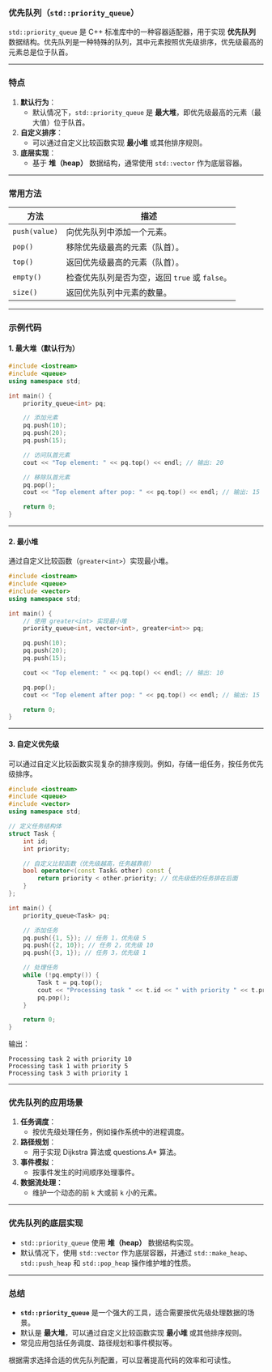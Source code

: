 ### **优先队列（`std::priority_queue`）**

`std::priority_queue` 是 C++ 标准库中的一种容器适配器，用于实现 **优先队列** 数据结构。优先队列是一种特殊的队列，其中元素按照优先级排序，优先级最高的元素总是位于队首。

---

### **特点**
1. **默认行为**：
   - 默认情况下，`std::priority_queue` 是 **最大堆**，即优先级最高的元素（最大值）位于队首。
2. **自定义排序**：
   - 可以通过自定义比较函数实现 **最小堆** 或其他排序规则。
3. **底层实现**：
   - 基于 **堆（heap）** 数据结构，通常使用 `std::vector` 作为底层容器。

---

### **常用方法**

| 方法               | 描述                                                                 |
|--------------------|----------------------------------------------------------------------|
| `push(value)`      | 向优先队列中添加一个元素。                                           |
| `pop()`            | 移除优先级最高的元素（队首）。                                       |
| `top()`            | 返回优先级最高的元素（队首）。                                       |
| `empty()`          | 检查优先队列是否为空，返回 `true` 或 `false`。                       |
| `size()`           | 返回优先队列中元素的数量。                                           |

---

### **示例代码**

#### **1. 最大堆（默认行为）**
```cpp
#include <iostream>
#include <queue>
using namespace std;

int main() {
    priority_queue<int> pq;

    // 添加元素
    pq.push(10);
    pq.push(20);
    pq.push(15);

    // 访问队首元素
    cout << "Top element: " << pq.top() << endl; // 输出: 20

    // 移除队首元素
    pq.pop();
    cout << "Top element after pop: " << pq.top() << endl; // 输出: 15

    return 0;
}
```

---

#### **2. 最小堆**
通过自定义比较函数（`greater<int>`）实现最小堆。

```cpp
#include <iostream>
#include <queue>
#include <vector>
using namespace std;

int main() {
    // 使用 greater<int> 实现最小堆
    priority_queue<int, vector<int>, greater<int>> pq;

    pq.push(10);
    pq.push(20);
    pq.push(15);

    cout << "Top element: " << pq.top() << endl; // 输出: 10

    pq.pop();
    cout << "Top element after pop: " << pq.top() << endl; // 输出: 15

    return 0;
}
```

---

#### **3. 自定义优先级**
可以通过自定义比较函数实现复杂的排序规则。例如，存储一组任务，按任务优先级排序。

```cpp
#include <iostream>
#include <queue>
#include <vector>
using namespace std;

// 定义任务结构体
struct Task {
    int id;
    int priority;

    // 自定义比较函数（优先级越高，任务越靠前）
    bool operator<(const Task& other) const {
        return priority < other.priority; // 优先级低的任务排在后面
    }
};

int main() {
    priority_queue<Task> pq;

    // 添加任务
    pq.push({1, 5}); // 任务 1，优先级 5
    pq.push({2, 10}); // 任务 2，优先级 10
    pq.push({3, 1}); // 任务 3，优先级 1

    // 处理任务
    while (!pq.empty()) {
        Task t = pq.top();
        cout << "Processing task " << t.id << " with priority " << t.priority << endl;
        pq.pop();
    }

    return 0;
}
```

输出：
```
Processing task 2 with priority 10
Processing task 1 with priority 5
Processing task 3 with priority 1
```

---

### **优先队列的应用场景**
1. **任务调度**：
   - 按优先级处理任务，例如操作系统中的进程调度。
2. **路径规划**：
   - 用于实现 Dijkstra 算法或 questions.A* 算法。
3. **事件模拟**：
   - 按事件发生的时间顺序处理事件。
4. **数据流处理**：
   - 维护一个动态的前 `k` 大或前 `k` 小的元素。

---

### **优先队列的底层实现**
- `std::priority_queue` 使用 **堆（heap）** 数据结构实现。
- 默认情况下，使用 `std::vector` 作为底层容器，并通过 `std::make_heap`、`std::push_heap` 和 `std::pop_heap` 操作维护堆的性质。

---

### **总结**
- **`std::priority_queue`** 是一个强大的工具，适合需要按优先级处理数据的场景。
- 默认是 **最大堆**，可以通过自定义比较函数实现 **最小堆** 或其他排序规则。
- 常见应用包括任务调度、路径规划和事件模拟等。

根据需求选择合适的优先队列配置，可以显著提高代码的效率和可读性。